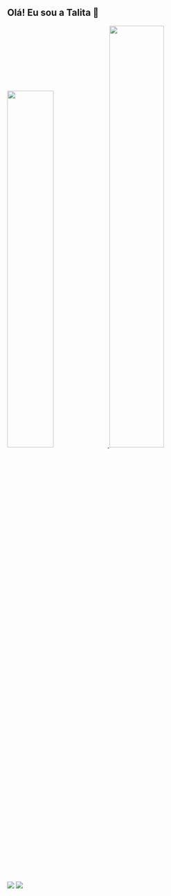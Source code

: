 ## Olá! Eu sou a Talita 👋

<div>
    <a href="https://github.com/TalitaMunis">
    <img width="46%" src="https://github-readme-stats.vercel.app/api?username=TalitaMunis&show_icons=true&theme=tokyonight&include_all_commits=true&count_private=true" />
    <img width="50%" src="https://github-readme-stats.vercel.app/api/top-langs/?username=TalitaMunis&layout=compact&langs_count=16&theme=tokyonight" />
    </a>
</div>

##

<div> 
  <a href="https://www.instagram.com/talita._munis" target="_blank"><img src="https://img.shields.io/badge/-Instagram-%23E4405F?style=for-the-badge&logo=instagram&logoColor=white" target="_blank"></a>
  <a href="https://www.linkedin.com/in/talita-munis-305566207/" target="_blank"><img src="https://img.shields.io/badge/-LinkedIn-%230077B5?style=for-the-badge&logo=linkedin&logoColor=white" target="_blank"></a> 
</div>
